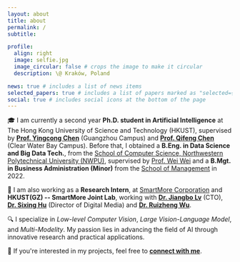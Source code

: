 ```yaml
---
layout: about
title: about
permalink: /
subtitle:

profile:
  align: right
  image: selfie.jpg
  image_circular: false # crops the image to make it circular
  description: \@ Kraków, Poland

news: true # includes a list of news items
selected_papers: true # includes a list of papers marked as "selected={true}"
social: true # includes social icons at the bottom of the page
---
```


🎓 I am currently a second year __Ph.D. student in Artificial Intelligence__ at The Hong Kong University of Science and Technology (HKUST), supervised by [__Prof. Yingcong Chen__](https://www.yingcong.me/) (Guangzhou Campus) and [__Prof. Qifeng Chen__](https://cqf.io/) (Clear Water Bay Campus). Before that, I obtained a __B.Eng. in Data Science and Big Data Tech.__, from the [School of Computer Science, Northwestern Polytechnical University (NWPU)](https://jsj.nwpu.edu.cn/), supervised by [Prof. Wei Wei](https://teacher.nwpu.edu.cn/weiwei.html) and a __B.Mgt. in Business Administration (Minor)__ from the [School of Management](https://som.nwpu.edu.cn/) in 2022.

💼 I am also working as a __Research Intern__, at [SmartMore Corporation](https://cn.smartmore.com/) and __HKUST(GZ) -- SmartMore Joint Lab__, working with [__Dr. Jiangbo Lv__](https://sites.google.com/site/jiangbolu/) (CTO), [__Dr. Sixing Hu__](https://david-husx.github.io/) (Director of Digital Media) and [__Dr. Ruizheng Wu__](https://scholar.google.com/citations?user=OOagpAcAAAAJ&hl=en).

🔍 I specialize in *Low-level Computer Vision*, *Large Vision-Language Model*, and *Multi-Modelity*. My passion lies in advancing the field of AI through innovative research and practical applications. 

💼 If you're interested in my projects, feel free to [**connect with me**](mailto:jtang092@connect.ust.hk).
